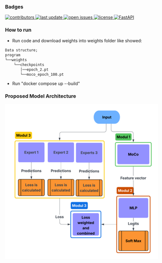 
### Badges
<!-- Badges -->
<p>


  <a href="https://github.com/T4t00N/P4-Concept-drift/graphs/contributors">
    <img src="https://img.shields.io/github/contributors/T4t00N/P4-Concept-drift" alt="contributors" />
  </a>
  <a href="https://github.com/T4t00N/P4-Concept-drift/commits">
    <img src="https://img.shields.io/github/last-commit/T4t00N/P4-Concept-drift" alt="last update" />
  </a>
  <a href="https://github.com/T4t00N/P4-Concept-drift/issues">
    <img src="https://img.shields.io/github/issues/T4t00N/P4-Concept-drift" alt="open issues" />
  </a>
  <a href="https://github.com/T4t00N/P4-Concept-drift/blob/main/LICENSE">
    <img src="https://img.shields.io/github/license/T4t00N/P4-Concept-drift.svg" alt="license" />
  </a>
<a href="http://13.60.203.249:8000/">
  <img src="https://img.shields.io/badge/FastAPI-running-success" alt="FastAPI" />
</a>
</p>





### **How to run**

- Run code and download weights into weights folder like showed:

```
Data structure;
program
└──weights
    └──checkpoints
       │──epoch_2.pt
       └──moco_epoch_100.pt
```

- Run "docker compose up --build"


### Proposed Model Architecture

<div align="center"> 
  <img src="misc/baseline_architecture.png" alt="Architecture Diagram" />
</div>




